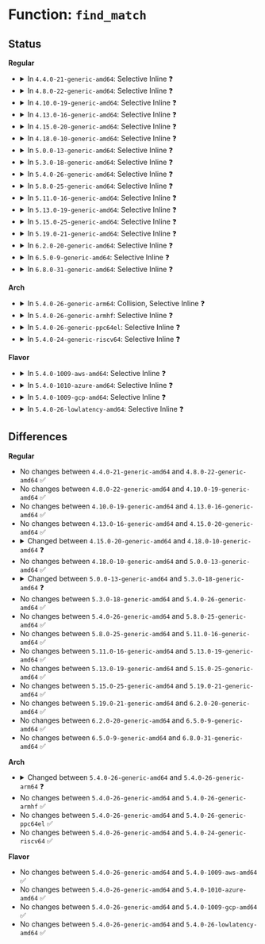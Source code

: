 # Function: <code>find_match</code>

## Status
<b>Regular</b>
<ul>
<li>
<details>
<summary>In <code>4.4.0-21-generic-amd64</code>: Selective Inline ❓</summary>

```c
struct rt6_info * find_match(struct rt6_info * rt, int oif, int strict, int * mpri, struct rt6_info * match, bool * do_rr)
```

```json
{
  "name": "find_match",
  "collision_type": "Unique Static",
  "inline_type": "Selective",
  "funcs": [
    {
      "addr": 18446744071587059104,
      "name": "find_match",
      "external": false,
      "loc": "net/ipv6/route.c:647",
      "file": "net/ipv6/route.c",
      "inline": "not declared, inlined",
      "caller_inline": [],
      "caller_func": []
    }
  ],
  "symbols": [
    {
      "addr": 18446744071587059104,
      "name": "find_match",
      "section": ".text",
      "bind": "STB_LOCAL",
      "size": 768
    }
  ]
}
```
</details>
</li>
<li>
<details>
<summary>In <code>4.8.0-22-generic-amd64</code>: Selective Inline ❓</summary>

```c
struct rt6_info * find_match(struct rt6_info * rt, int oif, int strict, int * mpri, struct rt6_info * match, bool * do_rr)
```

```json
{
  "name": "find_match",
  "collision_type": "Unique Static",
  "inline_type": "Selective",
  "funcs": [
    {
      "addr": 18446744071587510752,
      "name": "find_match",
      "external": false,
      "loc": "net/ipv6/route.c:649",
      "file": "net/ipv6/route.c",
      "inline": "not declared, inlined",
      "caller_inline": [],
      "caller_func": [
        "net/ipv6/route.c:ip6_pol_route",
        "net/ipv6/route.c:ip6_pol_route",
        "net/ipv6/route.c:ip6_pol_route"
      ]
    }
  ],
  "symbols": [
    {
      "addr": 18446744071587510752,
      "name": "find_match",
      "section": ".text",
      "bind": "STB_LOCAL",
      "size": 787
    }
  ]
}
```
</details>
</li>
<li>
<details>
<summary>In <code>4.10.0-19-generic-amd64</code>: Selective Inline ❓</summary>

```c
struct rt6_info * find_match(struct rt6_info * rt, int oif, int strict, int * mpri, struct rt6_info * match, bool * do_rr)
```

```json
{
  "name": "find_match",
  "collision_type": "Unique Static",
  "inline_type": "Selective",
  "funcs": [
    {
      "addr": 18446744071587714896,
      "name": "find_match",
      "external": false,
      "loc": "net/ipv6/route.c:651",
      "file": "net/ipv6/route.c",
      "inline": "not declared, inlined",
      "caller_inline": [],
      "caller_func": [
        "net/ipv6/route.c:ip6_pol_route",
        "net/ipv6/route.c:ip6_pol_route",
        "net/ipv6/route.c:ip6_pol_route"
      ]
    }
  ],
  "symbols": [
    {
      "addr": 18446744071587714896,
      "name": "find_match",
      "section": ".text",
      "bind": "STB_LOCAL",
      "size": 794
    }
  ]
}
```
</details>
</li>
<li>
<details>
<summary>In <code>4.13.0-16-generic-amd64</code>: Selective Inline ❓</summary>

```c
struct rt6_info * find_match(struct rt6_info * rt, int oif, int strict, int * mpri, struct rt6_info * match, bool * do_rr)
```

```json
{
  "name": "find_match",
  "collision_type": "Unique Static",
  "inline_type": "Selective",
  "funcs": [
    {
      "addr": 18446744071587864048,
      "name": "find_match",
      "external": false,
      "loc": "net/ipv6/route.c:670",
      "file": "net/ipv6/route.c",
      "inline": "not declared, inlined",
      "caller_inline": [],
      "caller_func": [
        "net/ipv6/route.c:ip6_pol_route",
        "net/ipv6/route.c:ip6_pol_route",
        "net/ipv6/route.c:ip6_pol_route"
      ]
    }
  ],
  "symbols": [
    {
      "addr": 18446744071587864048,
      "name": "find_match",
      "section": ".text",
      "bind": "STB_LOCAL",
      "size": 757
    }
  ]
}
```
</details>
</li>
<li>
<details>
<summary>In <code>4.15.0-20-generic-amd64</code>: Selective Inline ❓</summary>

```c
struct rt6_info * find_match(struct rt6_info * rt, int oif, int strict, int * mpri, struct rt6_info * match, bool * do_rr)
```

```json
{
  "name": "find_match",
  "collision_type": "Unique Static",
  "inline_type": "Selective",
  "funcs": [
    {
      "addr": 18446744071588393760,
      "name": "find_match",
      "external": false,
      "loc": "net/ipv6/route.c:675",
      "file": "net/ipv6/route.c",
      "inline": "not declared, inlined",
      "caller_inline": [],
      "caller_func": [
        "net/ipv6/route.c:ip6_pol_route",
        "net/ipv6/route.c:ip6_pol_route",
        "net/ipv6/route.c:ip6_pol_route"
      ]
    }
  ],
  "symbols": [
    {
      "addr": 18446744071588393760,
      "name": "find_match",
      "section": ".text",
      "bind": "STB_LOCAL",
      "size": 757
    }
  ]
}
```
</details>
</li>
<li>
<details>
<summary>In <code>4.18.0-10-generic-amd64</code>: Selective Inline ❓</summary>

```c
struct fib6_info * find_match(struct fib6_info * rt, int oif, int strict, int * mpri, struct fib6_info * match, bool * do_rr)
```

```json
{
  "name": "find_match",
  "collision_type": "Unique Static",
  "inline_type": "Selective",
  "funcs": [
    {
      "addr": 18446744071588753504,
      "name": "find_match",
      "external": false,
      "loc": "net/ipv6/route.c:655",
      "file": "net/ipv6/route.c",
      "inline": "not declared, inlined",
      "caller_inline": [],
      "caller_func": [
        "net/ipv6/route.c:fib6_table_lookup",
        "net/ipv6/route.c:fib6_table_lookup",
        "net/ipv6/route.c:fib6_table_lookup"
      ]
    }
  ],
  "symbols": [
    {
      "addr": 18446744071588753504,
      "name": "find_match",
      "section": ".text",
      "bind": "STB_LOCAL",
      "size": 858
    }
  ]
}
```
</details>
</li>
<li>
<details>
<summary>In <code>5.0.0-13-generic-amd64</code>: Selective Inline ❓</summary>

```c
struct fib6_info * find_match(struct fib6_info * rt, int oif, int strict, int * mpri, struct fib6_info * match, bool * do_rr)
```

```json
{
  "name": "find_match",
  "collision_type": "Unique Static",
  "inline_type": "Selective",
  "funcs": [
    {
      "addr": 18446744071588973696,
      "name": "find_match",
      "external": false,
      "loc": "net/ipv6/route.c:657",
      "file": "net/ipv6/route.c",
      "inline": "not declared, inlined",
      "caller_inline": [],
      "caller_func": [
        "net/ipv6/route.c:fib6_table_lookup",
        "net/ipv6/route.c:fib6_table_lookup",
        "net/ipv6/route.c:fib6_table_lookup"
      ]
    }
  ],
  "symbols": [
    {
      "addr": 18446744071588973696,
      "name": "find_match",
      "section": ".text",
      "bind": "STB_LOCAL",
      "size": 912
    }
  ]
}
```
</details>
</li>
<li>
<details>
<summary>In <code>5.3.0-18-generic-amd64</code>: Selective Inline ❓</summary>

```c
bool find_match(struct fib6_nh * nh, u32 fib6_flags, int oif, int strict, int * mpri, bool * do_rr)
```

```json
{
  "name": "find_match",
  "collision_type": "Unique Static",
  "inline_type": "Selective",
  "funcs": [
    {
      "addr": 18446744071589418976,
      "name": "find_match",
      "external": false,
      "loc": "net/ipv6/route.c:733",
      "file": "net/ipv6/route.c",
      "inline": "not declared, inlined",
      "caller_inline": [],
      "caller_func": [
        "net/ipv6/route.c:__find_rr_leaf",
        "net/ipv6/route.c:rt6_nh_find_match"
      ]
    }
  ],
  "symbols": [
    {
      "addr": 18446744071589418976,
      "name": "find_match",
      "section": ".text",
      "bind": "STB_LOCAL",
      "size": 780
    }
  ]
}
```
</details>
</li>
<li>
<details>
<summary>In <code>5.4.0-26-generic-amd64</code>: Selective Inline ❓</summary>

```c
bool find_match(struct fib6_nh * nh, u32 fib6_flags, int oif, int strict, int * mpri, bool * do_rr)
```

```json
{
  "name": "find_match",
  "collision_type": "Unique Static",
  "inline_type": "Selective",
  "funcs": [
    {
      "addr": 18446744071589643248,
      "name": "find_match",
      "external": false,
      "loc": "net/ipv6/route.c:739",
      "file": "net/ipv6/route.c",
      "inline": "not declared, inlined",
      "caller_inline": [],
      "caller_func": [
        "net/ipv6/route.c:__find_rr_leaf",
        "net/ipv6/route.c:rt6_nh_find_match"
      ]
    }
  ],
  "symbols": [
    {
      "addr": 18446744071589643248,
      "name": "find_match",
      "section": ".text",
      "bind": "STB_LOCAL",
      "size": 831
    }
  ]
}
```
</details>
</li>
<li>
<details>
<summary>In <code>5.8.0-25-generic-amd64</code>: Selective Inline ❓</summary>

```c
bool find_match(struct fib6_nh * nh, u32 fib6_flags, int oif, int strict, int * mpri, bool * do_rr)
```

```json
{
  "name": "find_match",
  "collision_type": "Unique Static",
  "inline_type": "Selective",
  "funcs": [
    {
      "addr": 18446744071590651833,
      "name": "find_match",
      "external": false,
      "loc": "net/ipv6/route.c:742",
      "file": "net/ipv6/route.c",
      "inline": "not declared, inlined",
      "caller_inline": [
        "net/ipv6/route.c:rt6_nh_find_match",
        "net/ipv6/route.c:rt6_nh_find_match"
      ],
      "caller_func": [
        "net/ipv6/route.c:__find_rr_leaf"
      ]
    }
  ],
  "symbols": [
    {
      "addr": 18446744071590651632,
      "name": "find_match",
      "section": ".text",
      "bind": "STB_LOCAL",
      "size": 188
    }
  ]
}
```
</details>
</li>
<li>
<details>
<summary>In <code>5.11.0-16-generic-amd64</code>: Selective Inline ❓</summary>

```c
bool find_match(struct fib6_nh * nh, u32 fib6_flags, int oif, int strict, int * mpri, bool * do_rr)
```

```json
{
  "name": "find_match",
  "collision_type": "Unique Static",
  "inline_type": "Selective",
  "funcs": [
    {
      "addr": 18446744071590711673,
      "name": "find_match",
      "external": false,
      "loc": "net/ipv6/route.c:725",
      "file": "net/ipv6/route.c",
      "inline": "not declared, inlined",
      "caller_inline": [
        "net/ipv6/route.c:rt6_nh_find_match",
        "net/ipv6/route.c:rt6_nh_find_match"
      ],
      "caller_func": [
        "net/ipv6/route.c:__find_rr_leaf"
      ]
    }
  ],
  "symbols": [
    {
      "addr": 18446744071590711472,
      "name": "find_match",
      "section": ".text",
      "bind": "STB_LOCAL",
      "size": 188
    }
  ]
}
```
</details>
</li>
<li>
<details>
<summary>In <code>5.13.0-19-generic-amd64</code>: Selective Inline ❓</summary>

```c
bool find_match(struct fib6_nh * nh, u32 fib6_flags, int oif, int strict, int * mpri, bool * do_rr)
```

```json
{
  "name": "find_match",
  "collision_type": "Unique Static",
  "inline_type": "Selective",
  "funcs": [
    {
      "addr": 18446744071590637759,
      "name": "find_match",
      "external": false,
      "loc": "net/ipv6/route.c:728",
      "file": "net/ipv6/route.c",
      "inline": "not declared, inlined",
      "caller_inline": [
        "net/ipv6/route.c:rt6_nh_find_match",
        "net/ipv6/route.c:rt6_nh_find_match"
      ],
      "caller_func": [
        "net/ipv6/route.c:__find_rr_leaf"
      ]
    }
  ],
  "symbols": [
    {
      "addr": 18446744071590637520,
      "name": "find_match",
      "section": ".text",
      "bind": "STB_LOCAL",
      "size": 188
    }
  ]
}
```
</details>
</li>
<li>
<details>
<summary>In <code>5.15.0-25-generic-amd64</code>: Selective Inline ❓</summary>

```c
bool find_match(struct fib6_nh * nh, u32 fib6_flags, int oif, int strict, int * mpri, bool * do_rr)
```

```json
{
  "name": "find_match",
  "collision_type": "Unique Static",
  "inline_type": "Selective",
  "funcs": [
    {
      "addr": 18446744071591455631,
      "name": "find_match",
      "external": false,
      "loc": "net/ipv6/route.c:728",
      "file": "net/ipv6/route.c",
      "inline": "not declared, inlined",
      "caller_inline": [
        "net/ipv6/route.c:rt6_nh_find_match",
        "net/ipv6/route.c:rt6_nh_find_match"
      ],
      "caller_func": [
        "net/ipv6/route.c:__find_rr_leaf"
      ]
    }
  ],
  "symbols": [
    {
      "addr": 18446744071591455392,
      "name": "find_match",
      "section": ".text",
      "bind": "STB_LOCAL",
      "size": 188
    }
  ]
}
```
</details>
</li>
<li>
<details>
<summary>In <code>5.19.0-21-generic-amd64</code>: Selective Inline ❓</summary>

```c
bool find_match(struct fib6_nh * nh, u32 fib6_flags, int oif, int strict, int * mpri, bool * do_rr)
```

```json
{
  "name": "find_match",
  "collision_type": "Unique Static",
  "inline_type": "Selective",
  "funcs": [
    {
      "addr": 18446744071593137106,
      "name": "find_match",
      "external": false,
      "loc": "net/ipv6/route.c:731",
      "file": "net/ipv6/route.c",
      "inline": "not declared, inlined",
      "caller_inline": [
        "net/ipv6/route.c:rt6_nh_find_match"
      ],
      "caller_func": [
        "net/ipv6/route.c:__find_rr_leaf"
      ]
    }
  ],
  "symbols": [
    {
      "addr": 18446744071593136800,
      "name": "find_match",
      "section": ".text",
      "bind": "STB_LOCAL",
      "size": 256
    }
  ]
}
```
</details>
</li>
<li>
<details>
<summary>In <code>6.2.0-20-generic-amd64</code>: Selective Inline ❓</summary>

```c
bool find_match(struct fib6_nh * nh, u32 fib6_flags, int oif, int strict, int * mpri, bool * do_rr)
```

```json
{
  "name": "find_match",
  "collision_type": "Unique Static",
  "inline_type": "Selective",
  "funcs": [
    {
      "addr": 18446744071595034370,
      "name": "find_match",
      "external": false,
      "loc": "net/ipv6/route.c:731",
      "file": "net/ipv6/route.c",
      "inline": "not declared, inlined",
      "caller_inline": [
        "net/ipv6/route.c:rt6_nh_find_match"
      ],
      "caller_func": [
        "net/ipv6/route.c:__find_rr_leaf"
      ]
    }
  ],
  "symbols": [
    {
      "addr": 18446744071595034048,
      "name": "find_match",
      "section": ".text",
      "bind": "STB_LOCAL",
      "size": 256
    }
  ]
}
```
</details>
</li>
<li>
<details>
<summary>In <code>6.5.0-9-generic-amd64</code>: Selective Inline ❓</summary>

```c
bool find_match(struct fib6_nh * nh, u32 fib6_flags, int oif, int strict, int * mpri, bool * do_rr)
```

```json
{
  "name": "find_match",
  "collision_type": "Unique Static",
  "inline_type": "Selective",
  "funcs": [
    {
      "addr": 18446744071595428210,
      "name": "find_match",
      "external": false,
      "loc": "net/ipv6/route.c:730",
      "file": "net/ipv6/route.c",
      "inline": "not declared, inlined",
      "caller_inline": [
        "net/ipv6/route.c:rt6_nh_find_match"
      ],
      "caller_func": [
        "net/ipv6/route.c:__find_rr_leaf"
      ]
    }
  ],
  "symbols": [
    {
      "addr": 18446744071595427888,
      "name": "find_match",
      "section": ".text",
      "bind": "STB_LOCAL",
      "size": 256
    }
  ]
}
```
</details>
</li>
<li>
<details>
<summary>In <code>6.8.0-31-generic-amd64</code>: Selective Inline ❓</summary>

```c
bool find_match(struct fib6_nh * nh, u32 fib6_flags, int oif, int strict, int * mpri, bool * do_rr)
```

```json
{
  "name": "find_match",
  "collision_type": "Unique Static",
  "inline_type": "Selective",
  "funcs": [
    {
      "addr": 18446744071596270178,
      "name": "find_match",
      "external": false,
      "loc": "net/ipv6/route.c:732",
      "file": "net/ipv6/route.c",
      "inline": "not declared, inlined",
      "caller_inline": [
        "net/ipv6/route.c:rt6_nh_find_match"
      ],
      "caller_func": [
        "net/ipv6/route.c:__find_rr_leaf"
      ]
    }
  ],
  "symbols": [
    {
      "addr": 18446744071596269856,
      "name": "find_match",
      "section": ".text",
      "bind": "STB_LOCAL",
      "size": 256
    }
  ]
}
```
</details>
</li>
</ul>
<b>Arch</b>
<ul>
<li>
<details>
<summary>In <code>5.4.0-26-generic-arm64</code>: Collision, Selective Inline ❓</summary>

```c
int find_match(const struct tcs_group * tcs, const struct tcs_cmd * cmd, int len)
```

```json
{
  "name": "find_match",
  "collision_type": "Static-Static Collision",
  "inline_type": "Selective",
  "funcs": [
    {
      "addr": 18446603336498137100,
      "name": "find_match",
      "external": false,
      "loc": "drivers/soc/qcom/rpmh-rsc.c:422",
      "file": "drivers/soc/qcom/rpmh-rsc.c",
      "inline": "not declared, inlined",
      "caller_inline": [
        "drivers/soc/qcom/rpmh-rsc.c:rpmh_rsc_write_ctrl_data"
      ],
      "caller_func": []
    },
    {
      "addr": 18446603336503340328,
      "name": "find_match",
      "external": false,
      "loc": "net/ipv6/route.c:739",
      "file": "net/ipv6/route.c",
      "inline": "not declared, inlined",
      "caller_inline": [],
      "caller_func": [
        "net/ipv6/route.c:__find_rr_leaf",
        "net/ipv6/route.c:rt6_nh_find_match"
      ]
    }
  ],
  "symbols": [
    {
      "addr": 18446603336503340328,
      "name": "find_match",
      "section": ".text",
      "bind": "STB_LOCAL",
      "size": 868
    }
  ]
}
```
</details>
</li>
<li>
<details>
<summary>In <code>5.4.0-26-generic-armhf</code>: Selective Inline ❓</summary>

```c
bool find_match(struct fib6_nh * nh, u32 fib6_flags, int oif, int strict, int * mpri, bool * do_rr)
```

```json
{
  "name": "find_match",
  "collision_type": "Unique Static",
  "inline_type": "Selective",
  "funcs": [
    {
      "addr": 3235997964,
      "name": "find_match",
      "external": false,
      "loc": "net/ipv6/route.c:739",
      "file": "net/ipv6/route.c",
      "inline": "not declared, inlined",
      "caller_inline": [],
      "caller_func": [
        "net/ipv6/route.c:__find_rr_leaf",
        "net/ipv6/route.c:rt6_nh_find_match"
      ]
    }
  ],
  "symbols": [
    {
      "addr": 3235997964,
      "name": "find_match",
      "section": ".text",
      "bind": "STB_LOCAL",
      "size": 860
    }
  ]
}
```
</details>
</li>
<li>
<details>
<summary>In <code>5.4.0-26-generic-ppc64el</code>: Selective Inline ❓</summary>

```c
bool find_match(struct fib6_nh * nh, u32 fib6_flags, int oif, int strict, int * mpri, bool * do_rr)
```

```json
{
  "name": "find_match",
  "collision_type": "Unique Static",
  "inline_type": "Selective",
  "funcs": [
    {
      "addr": 13835058055297091728,
      "name": "find_match",
      "external": false,
      "loc": "net/ipv6/route.c:739",
      "file": "net/ipv6/route.c",
      "inline": "not declared, inlined",
      "caller_inline": [],
      "caller_func": [
        "net/ipv6/route.c:__find_rr_leaf",
        "net/ipv6/route.c:rt6_nh_find_match"
      ]
    }
  ],
  "symbols": [
    {
      "addr": 13835058055297091728,
      "name": "find_match",
      "section": ".text",
      "bind": "STB_LOCAL",
      "size": 1132
    }
  ]
}
```
</details>
</li>
<li>
<details>
<summary>In <code>5.4.0-24-generic-riscv64</code>: Selective Inline ❓</summary>

```c
bool find_match(struct fib6_nh * nh, u32 fib6_flags, int oif, int strict, int * mpri, bool * do_rr)
```

```json
{
  "name": "find_match",
  "collision_type": "Unique Static",
  "inline_type": "Selective",
  "funcs": [
    {
      "addr": 18446743936279342982,
      "name": "find_match",
      "external": false,
      "loc": "net/ipv6/route.c:739",
      "file": "net/ipv6/route.c",
      "inline": "not declared, inlined",
      "caller_inline": [],
      "caller_func": [
        "net/ipv6/route.c:__find_rr_leaf",
        "net/ipv6/route.c:rt6_nh_find_match"
      ]
    }
  ],
  "symbols": [
    {
      "addr": 18446743936279342982,
      "name": "find_match",
      "section": ".text",
      "bind": "STB_LOCAL",
      "size": 742
    }
  ]
}
```
</details>
</li>
</ul>
<b>Flavor</b>
<ul>
<li>
<details>
<summary>In <code>5.4.0-1009-aws-amd64</code>: Selective Inline ❓</summary>

```c
bool find_match(struct fib6_nh * nh, u32 fib6_flags, int oif, int strict, int * mpri, bool * do_rr)
```

```json
{
  "name": "find_match",
  "collision_type": "Unique Static",
  "inline_type": "Selective",
  "funcs": [
    {
      "addr": 18446744071589247616,
      "name": "find_match",
      "external": false,
      "loc": "net/ipv6/route.c:739",
      "file": "net/ipv6/route.c",
      "inline": "not declared, inlined",
      "caller_inline": [],
      "caller_func": [
        "net/ipv6/route.c:__find_rr_leaf",
        "net/ipv6/route.c:rt6_nh_find_match"
      ]
    }
  ],
  "symbols": [
    {
      "addr": 18446744071589247616,
      "name": "find_match",
      "section": ".text",
      "bind": "STB_LOCAL",
      "size": 831
    }
  ]
}
```
</details>
</li>
<li>
<details>
<summary>In <code>5.4.0-1010-azure-amd64</code>: Selective Inline ❓</summary>

```c
bool find_match(struct fib6_nh * nh, u32 fib6_flags, int oif, int strict, int * mpri, bool * do_rr)
```

```json
{
  "name": "find_match",
  "collision_type": "Unique Static",
  "inline_type": "Selective",
  "funcs": [
    {
      "addr": 18446744071588972608,
      "name": "find_match",
      "external": false,
      "loc": "net/ipv6/route.c:739",
      "file": "net/ipv6/route.c",
      "inline": "not declared, inlined",
      "caller_inline": [],
      "caller_func": [
        "net/ipv6/route.c:__find_rr_leaf",
        "net/ipv6/route.c:rt6_nh_find_match"
      ]
    }
  ],
  "symbols": [
    {
      "addr": 18446744071588972608,
      "name": "find_match",
      "section": ".text",
      "bind": "STB_LOCAL",
      "size": 831
    }
  ]
}
```
</details>
</li>
<li>
<details>
<summary>In <code>5.4.0-1009-gcp-amd64</code>: Selective Inline ❓</summary>

```c
bool find_match(struct fib6_nh * nh, u32 fib6_flags, int oif, int strict, int * mpri, bool * do_rr)
```

```json
{
  "name": "find_match",
  "collision_type": "Unique Static",
  "inline_type": "Selective",
  "funcs": [
    {
      "addr": 18446744071589684480,
      "name": "find_match",
      "external": false,
      "loc": "net/ipv6/route.c:739",
      "file": "net/ipv6/route.c",
      "inline": "not declared, inlined",
      "caller_inline": [],
      "caller_func": [
        "net/ipv6/route.c:__find_rr_leaf",
        "net/ipv6/route.c:rt6_nh_find_match"
      ]
    }
  ],
  "symbols": [
    {
      "addr": 18446744071589684480,
      "name": "find_match",
      "section": ".text",
      "bind": "STB_LOCAL",
      "size": 831
    }
  ]
}
```
</details>
</li>
<li>
<details>
<summary>In <code>5.4.0-26-lowlatency-amd64</code>: Selective Inline ❓</summary>

```c
bool find_match(struct fib6_nh * nh, u32 fib6_flags, int oif, int strict, int * mpri, bool * do_rr)
```

```json
{
  "name": "find_match",
  "collision_type": "Unique Static",
  "inline_type": "Selective",
  "funcs": [
    {
      "addr": 18446744071589733712,
      "name": "find_match",
      "external": false,
      "loc": "net/ipv6/route.c:739",
      "file": "net/ipv6/route.c",
      "inline": "not declared, inlined",
      "caller_inline": [],
      "caller_func": [
        "net/ipv6/route.c:__find_rr_leaf",
        "net/ipv6/route.c:rt6_nh_find_match"
      ]
    }
  ],
  "symbols": [
    {
      "addr": 18446744071589733712,
      "name": "find_match",
      "section": ".text",
      "bind": "STB_LOCAL",
      "size": 924
    }
  ]
}
```
</details>
</li>
</ul>

## Differences
<b>Regular</b>
<ul>
<li>
No changes between <code>4.4.0-21-generic-amd64</code> and <code>4.8.0-22-generic-amd64</code> ✅
</li>
<li>
No changes between <code>4.8.0-22-generic-amd64</code> and <code>4.10.0-19-generic-amd64</code> ✅
</li>
<li>
No changes between <code>4.10.0-19-generic-amd64</code> and <code>4.13.0-16-generic-amd64</code> ✅
</li>
<li>
No changes between <code>4.13.0-16-generic-amd64</code> and <code>4.15.0-20-generic-amd64</code> ✅
</li>
<li>
<details>
<summary>Changed between <code>4.15.0-20-generic-amd64</code> and <code>4.18.0-10-generic-amd64</code> ❓</summary>
<ul>
<li>
<b>Param type changed. </b>
<code>struct rt6_info * rt</code> ➡️ <code>struct fib6_info * rt</code>
</li>
<li>
<b>Param type changed. </b>
<code>struct rt6_info * match</code> ➡️ <code>struct fib6_info * match</code>
</li>
<li>
<b>Return type changed. </b>
<code>struct rt6_info *</code> ➡️ <code>struct fib6_info *</code>
</li>
</ul>
</details>
</li>
<li>
No changes between <code>4.18.0-10-generic-amd64</code> and <code>5.0.0-13-generic-amd64</code> ✅
</li>
<li>
<details>
<summary>Changed between <code>5.0.0-13-generic-amd64</code> and <code>5.3.0-18-generic-amd64</code> ❓</summary>
<ul>
<li>
<b>Param added. </b>
<code>struct fib6_nh * nh</code>
</li>
<li>
<b>Param added. </b>
<code>u32 fib6_flags</code>
</li>
<li>
<b>Param removed. </b>
<code>struct fib6_info * rt</code>
</li>
<li>
<b>Param removed. </b>
<code>struct fib6_info * match</code>
</li>
<li>
<b>Param reordered. </b>
<code>rt, oif, strict, mpri, match, do_rr</code> ➡️ <code>nh, fib6_flags, oif, strict, mpri, do_rr</code>
</li>
<li>
<b>Return type changed. </b>
<code>struct fib6_info *</code> ➡️ <code>bool</code>
</li>
</ul>
</details>
</li>
<li>
No changes between <code>5.3.0-18-generic-amd64</code> and <code>5.4.0-26-generic-amd64</code> ✅
</li>
<li>
No changes between <code>5.4.0-26-generic-amd64</code> and <code>5.8.0-25-generic-amd64</code> ✅
</li>
<li>
No changes between <code>5.8.0-25-generic-amd64</code> and <code>5.11.0-16-generic-amd64</code> ✅
</li>
<li>
No changes between <code>5.11.0-16-generic-amd64</code> and <code>5.13.0-19-generic-amd64</code> ✅
</li>
<li>
No changes between <code>5.13.0-19-generic-amd64</code> and <code>5.15.0-25-generic-amd64</code> ✅
</li>
<li>
No changes between <code>5.15.0-25-generic-amd64</code> and <code>5.19.0-21-generic-amd64</code> ✅
</li>
<li>
No changes between <code>5.19.0-21-generic-amd64</code> and <code>6.2.0-20-generic-amd64</code> ✅
</li>
<li>
No changes between <code>6.2.0-20-generic-amd64</code> and <code>6.5.0-9-generic-amd64</code> ✅
</li>
<li>
No changes between <code>6.5.0-9-generic-amd64</code> and <code>6.8.0-31-generic-amd64</code> ✅
</li>
</ul>
<b>Arch</b>
<ul>
<li>
<details>
<summary>Changed between <code>5.4.0-26-generic-amd64</code> and <code>5.4.0-26-generic-arm64</code> ❓</summary>
<ul>
<li>
<b>Param added. </b>
<code>const struct tcs_group * tcs</code>
</li>
<li>
<b>Param added. </b>
<code>const struct tcs_cmd * cmd</code>
</li>
<li>
<b>Param added. </b>
<code>int len</code>
</li>
<li>
<b>Param removed. </b>
<code>struct fib6_nh * nh</code>
</li>
<li>
<b>Param removed. </b>
<code>u32 fib6_flags</code>
</li>
<li>
<b>Param removed. </b>
<code>int oif</code>
</li>
<li>
<b>Param removed. </b>
<code>int strict</code>
</li>
<li>
<b>Param removed. </b>
<code>int * mpri</code>
</li>
<li>
<b>Param removed. </b>
<code>bool * do_rr</code>
</li>
<li>
<b>Return type changed. </b>
<code>bool</code> ➡️ <code>int</code>
</li>
</ul>
</details>
</li>
<li>
No changes between <code>5.4.0-26-generic-amd64</code> and <code>5.4.0-26-generic-armhf</code> ✅
</li>
<li>
No changes between <code>5.4.0-26-generic-amd64</code> and <code>5.4.0-26-generic-ppc64el</code> ✅
</li>
<li>
No changes between <code>5.4.0-26-generic-amd64</code> and <code>5.4.0-24-generic-riscv64</code> ✅
</li>
</ul>
<b>Flavor</b>
<ul>
<li>
No changes between <code>5.4.0-26-generic-amd64</code> and <code>5.4.0-1009-aws-amd64</code> ✅
</li>
<li>
No changes between <code>5.4.0-26-generic-amd64</code> and <code>5.4.0-1010-azure-amd64</code> ✅
</li>
<li>
No changes between <code>5.4.0-26-generic-amd64</code> and <code>5.4.0-1009-gcp-amd64</code> ✅
</li>
<li>
No changes between <code>5.4.0-26-generic-amd64</code> and <code>5.4.0-26-lowlatency-amd64</code> ✅
</li>
</ul>
